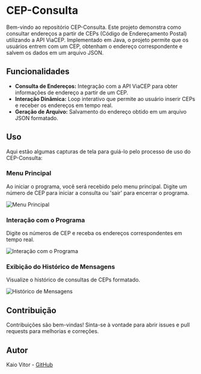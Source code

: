 # CEP-Consulta

Bem-vindo ao repositório CEP-Consulta. Este projeto demonstra como consultar endereços a partir de CEPs (Código de Endereçamento Postal) utilizando a API ViaCEP. Implementado em Java, o projeto permite que os usuários entrem com um CEP, obtenham o endereço correspondente e salvem os dados em um arquivo JSON.

## Funcionalidades

- **Consulta de Endereços:** Integração com a API ViaCEP para obter informações de endereço a partir de um CEP.
- **Interação Dinâmica:** Loop interativo que permite ao usuário inserir CEPs e receber os endereços em tempo real.
- **Geração de Arquivo:** Salvamento do endereço obtido em um arquivo JSON formatado.

## Uso

Aqui estão algumas capturas de tela para guiá-lo pelo processo de uso do CEP-Consulta:

### Menu Principal

Ao iniciar o programa, você será recebido pelo menu principal. Digite um número de CEP para iniciar a consulta ou 'sair' para encerrar o programa.

![Menu Principal](link-para-imagem-do-menu-principal)

### Interação com o Programa

Digite os números de CEP e receba os endereços correspondentes em tempo real.

![Interação com o Programa](link-para-imagem-da-interacao)

### Exibição do Histórico de Mensagens

Visualize o histórico de consultas de CEPs formatado.

![Histórico de Mensagens](link-para-imagem-do-historico)

## Contribuição

Contribuições são bem-vindas! Sinta-se à vontade para abrir issues e pull requests para melhorias e correções.

## Autor

Kaio Vitor - [GitHub](https://github.com/Kaio-0708)
